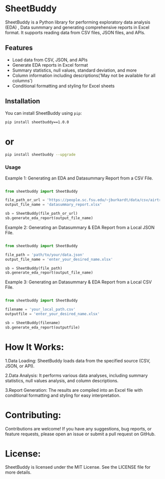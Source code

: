 
# SheetBuddy

SheetBuddy is a Python library for performing exploratory data analysis (EDA) , Data sunmmary  and generating comprehensive reports in Excel format. It supports reading data from CSV files, JSON files, and APIs.

## Features

- Load data from CSV, JSON, and APIs
- Generate EDA reports in Excel format
- Summary statistics, null values, standard deviation, and more
- Column information including descriptions('May not be available for all columns')
- Conditional formatting and styling for Excel sheets

## Installation

You can install SheetBuddy using `pip`:

```bash
pip install sheetbuddy==1.0.0
```
# or
```bash
pip install sheetbuddy --upgrade
```

### Usage

Example 1: Generating an  EDA and Datasummary Report from a CSV File.


```python

from sheetbuddy import SheetBuddy 

file_path_or_url = 'https://people.sc.fsu.edu/~jburkardt/data/csv/airtravel.csv'
output_file_name = 'datasummary_report.xlsx'

sb = SheetBuddy(file_path_or_url)
sb.generate_eda_report(output_file_name)
```



Example 2: Generating an Datasummary & EDA Report from a Local JSON File.

```python

from sheetbuddy import SheetBuddy

file_path = 'path/to/your/data.json'
output_file_name = 'enter_your_desired_name.xlsx'

sb = SheetBuddy(file_path)
sb.generate_eda_report(output_file_name)

```
Example 3: Generating an Datasummary & EDA Report from a Local CSV File.

```python

from sheetbuddy import SheetBuddy

filename = 'your_local_path.csv'
outputfile = 'enter_your_desired_name.xlsx'

sb = SheetBuddy(filename)
sb.generate_eda_report(outputfile)

```
# How It Works:

1.Data Loading: SheetBuddy loads data from the specified source (CSV, JSON, or API).

2.Data Analysis: It performs various data analyses, including summary statistics, null values analysis, and column descriptions.

3.Report Generation: The results are compiled into an Excel file with conditional formatting and styling for easy interpretation.

# Contributing:

Contributions are welcome! If you have any suggestions, bug reports, or feature requests, please open an issue or submit a pull request on GitHub.

# License:

SheetBuddy is licensed under the MIT License. See the LICENSE file for more details.
